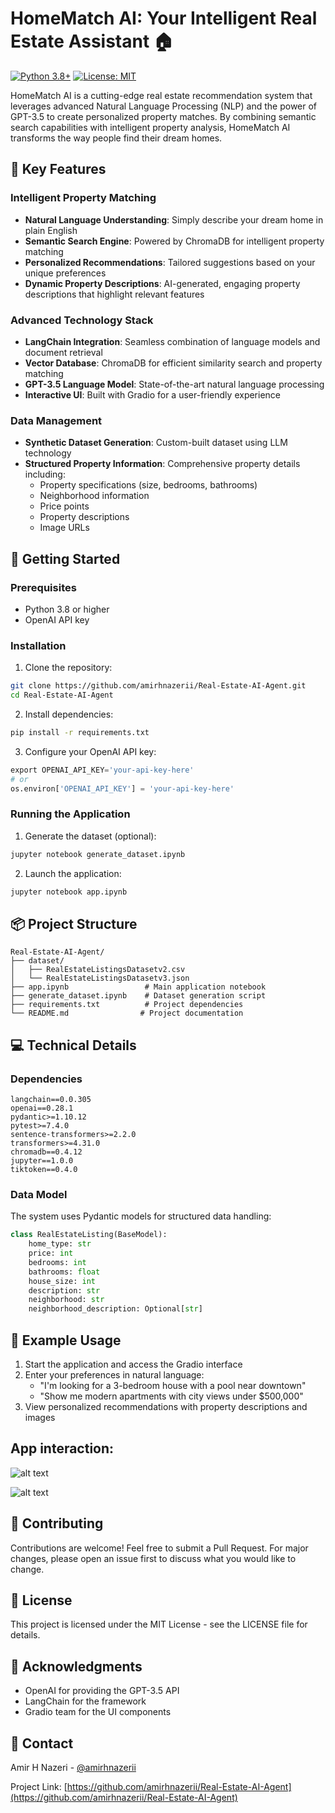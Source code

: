 # HomeMatch AI: Your Intelligent Real Estate Assistant 🏠

[![Python 3.8+](https://img.shields.io/badge/python-3.8+-blue.svg)](https://www.python.org/downloads/)
[![License: MIT](https://img.shields.io/badge/License-MIT-yellow.svg)](https://opensource.org/licenses/MIT)

HomeMatch AI is a cutting-edge real estate recommendation system that leverages advanced Natural Language Processing (NLP) and the power of GPT-3.5 to create personalized property matches. By combining semantic search capabilities with intelligent property analysis, HomeMatch AI transforms the way people find their dream homes.

## 🌟 Key Features

### Intelligent Property Matching
- **Natural Language Understanding**: Simply describe your dream home in plain English
- **Semantic Search Engine**: Powered by ChromaDB for intelligent property matching
- **Personalized Recommendations**: Tailored suggestions based on your unique preferences
- **Dynamic Property Descriptions**: AI-generated, engaging property descriptions that highlight relevant features

### Advanced Technology Stack
- **LangChain Integration**: Seamless combination of language models and document retrieval
- **Vector Database**: ChromaDB for efficient similarity search and property matching
- **GPT-3.5 Language Model**: State-of-the-art natural language processing
- **Interactive UI**: Built with Gradio for a user-friendly experience

### Data Management
- **Synthetic Dataset Generation**: Custom-built dataset using LLM technology
- **Structured Property Information**: Comprehensive property details including:
  - Property specifications (size, bedrooms, bathrooms)
  - Neighborhood information
  - Price points
  - Property descriptions
  - Image URLs

## 🚀 Getting Started

### Prerequisites
- Python 3.8 or higher
- OpenAI API key

### Installation

1. Clone the repository:
```bash
git clone https://github.com/amirhnazerii/Real-Estate-AI-Agent.git
cd Real-Estate-AI-Agent
```

2. Install dependencies:
```bash
pip install -r requirements.txt
```

3. Configure your OpenAI API key:
```python
export OPENAI_API_KEY='your-api-key-here'
# or
os.environ['OPENAI_API_KEY'] = 'your-api-key-here'
```

### Running the Application

1. Generate the dataset (optional):
```bash
jupyter notebook generate_dataset.ipynb
```

2. Launch the application:
```bash
jupyter notebook app.ipynb
```

## 📦 Project Structure
```
Real-Estate-AI-Agent/
├── dataset/
│   ├── RealEstateListingsDatasetv2.csv
│   └── RealEstateListingsDatasetv3.json
├── app.ipynb                 # Main application notebook
├── generate_dataset.ipynb    # Dataset generation script
├── requirements.txt          # Project dependencies
└── README.md                # Project documentation
```

## 💻 Technical Details

### Dependencies
```
langchain==0.0.305
openai==0.28.1
pydantic>=1.10.12
pytest>=7.4.0
sentence-transformers>=2.2.0
transformers>=4.31.0
chromadb==0.4.12
jupyter==1.0.0
tiktoken==0.4.0
```

### Data Model
The system uses Pydantic models for structured data handling:
```python
class RealEstateListing(BaseModel):
    home_type: str
    price: int
    bedrooms: int
    bathrooms: float
    house_size: int
    description: str
    neighborhood: str
    neighborhood_description: Optional[str]
```

## 🎯 Example Usage

1. Start the application and access the Gradio interface
2. Enter your preferences in natural language:
   - "I'm looking for a 3-bedroom house with a pool near downtown"
   - "Show me modern apartments with city views under $500,000"
3. View personalized recommendations with property descriptions and images



## App interaction:

![alt text](image.png)

![alt text](image-1.png)



## 🤝 Contributing

Contributions are welcome! Feel free to submit a Pull Request. For major changes, please open an issue first to discuss what you would like to change.

## 📄 License

This project is licensed under the MIT License - see the LICENSE file for details.

## 🙏 Acknowledgments

- OpenAI for providing the GPT-3.5 API
- LangChain for the framework
- Gradio team for the UI components

## 📧 Contact

Amir H Nazeri - [@amirhnazerii](https://github.com/amirhnazerii)

Project Link: [https://github.com/amirhnazerii/Real-Estate-AI-Agent](https://github.com/amirhnazerii/Real-Estate-AI-Agent)